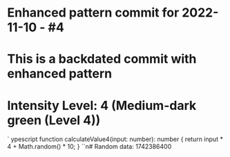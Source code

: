 ﻿# Enhanced pattern commit for 2022-11-10 - #4
# This is a backdated commit with enhanced pattern
# Intensity Level: 4 (Medium-dark green (Level 4))
`	ypescript
function calculateValue4(input: number): number {
    return input * 4 + Math.random() * 10;
}
``n# Random data: 1742386400


